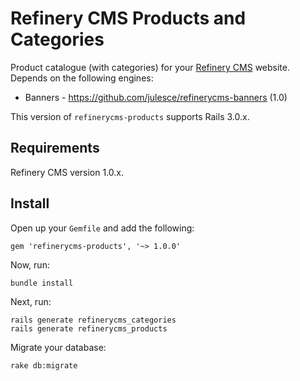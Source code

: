 # Refinery CMS Products and Categories

Product catalogue (with categories) for your [Refinery CMS](http://refinerycms.com) website. Depends on the following engines:

+ Banners - https://github.com/julesce/refinerycms-banners (1.0)

This version of `refinerycms-products` supports Rails 3.0.x.

## Requirements

Refinery CMS version 1.0.x.

## Install

Open up your ``Gemfile`` and add the following:

    gem 'refinerycms-products', '~> 1.0.0'

Now, run:

    bundle install

Next, run:

    rails generate refinerycms_categories
    rails generate refinerycms_products

Migrate your database:

    rake db:migrate
